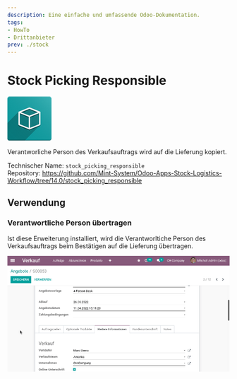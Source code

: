```yaml
---
description: Eine einfache und umfassende Odoo-Dokumentation.
tags:
- HowTo
- Drittanbieter
prev: ./stock
---
```

# Stock Picking Responsible
![icon_oms_box](assets/icon_oms_box.png)

Verantworliche Person des Verkaufsauftrags wird auf die Lieferung kopiert.

Technischer Name: `stock_picking_responsible`\
Repository: <https://github.com/Mint-System/Odoo-Apps-Stock-Logistics-Workflow/tree/14.0/stock_picking_responsible>

## Verwendung

### Verantwortliche Person übertragen

Ist diese Erweiterung installiert, wird die Verantworltiche Person des Verkaufsauftrags beim Bestätigen auf die Lieferung übertragen.

![Stock Picking Responsible](assets/Stock%20Picking%20Responsible.gif)

